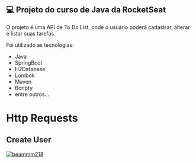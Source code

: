 ## 💻 Projeto do curso de Java da RocketSeat

O projeto é uma API de To Do List, onde o usuário poderá cadastrar, alterar e listar suas tarefas.

Foi utilizado as tecnologias:
- Java
- SpringBoot
- H2Database
- Lombok
- Maven
- Bcripty
- entre outros...


# Http Requests
## Create User


[![beammm218](https://github-readme-stats.vercel.app/api/top-langs/?username=iuricode&hide=html&layout=compact&theme=default)](https://github.com/anuraghazra/github-readme-stats)
